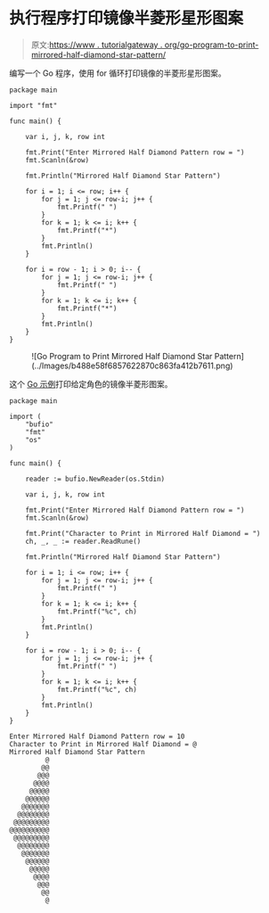 # 执行程序打印镜像半菱形星形图案

> 原文:[https://www . tutorialgateway . org/go-program-to-print-mirrored-half-diamond-star-pattern/](https://www.tutorialgateway.org/go-program-to-print-mirrored-half-diamond-star-pattern/)

编写一个 Go 程序，使用 for 循环打印镜像的半菱形星形图案。

```
package main

import "fmt"

func main() {

	var i, j, k, row int

	fmt.Print("Enter Mirrored Half Diamond Pattern row = ")
	fmt.Scanln(&row)

	fmt.Println("Mirrored Half Diamond Star Pattern")

	for i = 1; i <= row; i++ {
		for j = 1; j <= row-i; j++ {
			fmt.Printf(" ")
		}
		for k = 1; k <= i; k++ {
			fmt.Printf("*")
		}
		fmt.Println()
	}

	for i = row - 1; i > 0; i-- {
		for j = 1; j <= row-i; j++ {
			fmt.Printf(" ")
		}
		for k = 1; k <= i; k++ {
			fmt.Printf("*")
		}
		fmt.Println()
	}
}
```

<figure class="wp-block-image size-large">![Go Program to Print Mirrored Half Diamond Star Pattern](../Images/b488e58f6857622870c863fa412b7611.png)</figure>

这个 [Go 示例](https://www.tutorialgateway.org/go-programs/)打印给定角色的镜像半菱形图案。

```
package main

import (
	"bufio"
	"fmt"
	"os"
)

func main() {

	reader := bufio.NewReader(os.Stdin)

	var i, j, k, row int

	fmt.Print("Enter Mirrored Half Diamond Pattern row = ")
	fmt.Scanln(&row)

	fmt.Print("Character to Print in Mirrored Half Diamond = ")
	ch, _, _ := reader.ReadRune()

	fmt.Println("Mirrored Half Diamond Star Pattern")

	for i = 1; i <= row; i++ {
		for j = 1; j <= row-i; j++ {
			fmt.Printf(" ")
		}
		for k = 1; k <= i; k++ {
			fmt.Printf("%c", ch)
		}
		fmt.Println()
	}

	for i = row - 1; i > 0; i-- {
		for j = 1; j <= row-i; j++ {
			fmt.Printf(" ")
		}
		for k = 1; k <= i; k++ {
			fmt.Printf("%c", ch)
		}
		fmt.Println()
	}
}
```

```
Enter Mirrored Half Diamond Pattern row = 10
Character to Print in Mirrored Half Diamond = @                   
Mirrored Half Diamond Star Pattern
         @
        @@
       @@@
      @@@@
     @@@@@
    @@@@@@
   @@@@@@@
  @@@@@@@@
 @@@@@@@@@
@@@@@@@@@@
 @@@@@@@@@
  @@@@@@@@
   @@@@@@@
    @@@@@@
     @@@@@
      @@@@
       @@@
        @@
         @
```